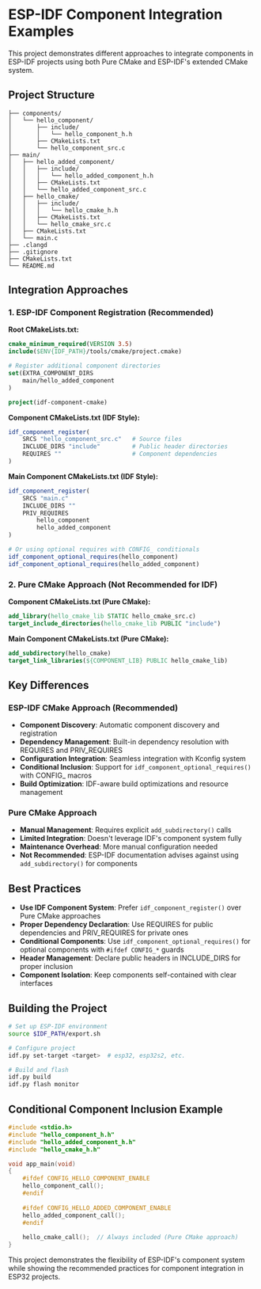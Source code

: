 # ESP-IDF Component Integration Examples

This project demonstrates different approaches to integrate components in ESP-IDF projects using both Pure CMake and ESP-IDF's extended CMake system.

## Project Structure

```
├── components/
│   └── hello_component/
│       ├── include/
│       │   └── hello_component_h.h
│       ├── CMakeLists.txt
│       └── hello_component_src.c
├── main/
│   ├── hello_added_component/
│   │   ├── include/
│   │   │   └── hello_added_component_h.h
│   │   ├── CMakeLists.txt
│   │   └── hello_added_component_src.c
│   ├── hello_cmake/
│   │   ├── include/
│   │   │   └── hello_cmake_h.h
│   │   ├── CMakeLists.txt
│   │   └── hello_cmake_src.c
│   ├── CMakeLists.txt
│   └── main.c
├── .clangd
├── .gitignore
├── CMakeLists.txt
└── README.md
```

## Integration Approaches

### 1. ESP-IDF Component Registration (Recommended)

**Root CMakeLists.txt:**

```cmake
cmake_minimum_required(VERSION 3.5)
include($ENV{IDF_PATH}/tools/cmake/project.cmake)

# Register additional component directories
set(EXTRA_COMPONENT_DIRS 
    main/hello_added_component
)

project(idf-component-cmake)
```

**Component CMakeLists.txt (IDF Style):**

```cmake
idf_component_register(
    SRCS "hello_component_src.c"   # Source files
    INCLUDE_DIRS "include"         # Public header directories
    REQUIRES ""                    # Component dependencies
)
```

**Main Component CMakeLists.txt (IDF Style):**

```cmake
idf_component_register(
    SRCS "main.c"
    INCLUDE_DIRS ""
    PRIV_REQUIRES 
        hello_component
        hello_added_component
)

# Or using optional requires with CONFIG_ conditionals
idf_component_optional_requires(hello_component)
idf_component_optional_requires(hello_added_component)
```

### 2. Pure CMake Approach (Not Recommended for IDF)

**Component CMakeLists.txt (Pure CMake):**

```cmake
add_library(hello_cmake_lib STATIC hello_cmake_src.c)
target_include_directories(hello_cmake_lib PUBLIC "include")
```

**Main Component CMakeLists.txt (Pure CMake):**

```cmake
add_subdirectory(hello_cmake)
target_link_libraries(${COMPONENT_LIB} PUBLIC hello_cmake_lib)
```

## Key Differences

### ESP-IDF CMake Approach (Recommended)

- **Component Discovery**: Automatic component discovery and registration
- **Dependency Management**: Built-in dependency resolution with REQUIRES and PRIV_REQUIRES
- **Configuration Integration**: Seamless integration with Kconfig system
- **Conditional Inclusion**: Support for `idf_component_optional_requires()` with CONFIG_ macros
- **Build Optimization**: IDF-aware build optimizations and resource management

### Pure CMake Approach

- **Manual Management**: Requires explicit `add_subdirectory()` calls
- **Limited Integration**: Doesn't leverage IDF's component system fully
- **Maintenance Overhead**: More manual configuration needed
- **Not Recommended**: ESP-IDF documentation advises against using `add_subdirectory()` for components

## Best Practices

- **Use IDF Component System**: Prefer `idf_component_register()` over Pure CMake approaches
- **Proper Dependency Declaration**: Use REQUIRES for public dependencies and PRIV_REQUIRES for private ones
- **Conditional Components**: Use `idf_component_optional_requires()` for optional components with `#ifdef CONFIG_*` guards
- **Header Management**: Declare public headers in INCLUDE_DIRS for proper inclusion
- **Component Isolation**: Keep components self-contained with clear interfaces

## Building the Project

```bash
# Set up ESP-IDF environment
source $IDF_PATH/export.sh

# Configure project
idf.py set-target <target>  # esp32, esp32s2, etc.

# Build and flash
idf.py build
idf.py flash monitor
```

## Conditional Component Inclusion Example

```c
#include <stdio.h>
#include "hello_component_h.h"
#include "hello_added_component_h.h"
#include "hello_cmake_h.h"

void app_main(void)
{
    #ifdef CONFIG_HELLO_COMPONENT_ENABLE
    hello_component_call();
    #endif
    
    #ifdef CONFIG_HELLO_ADDED_COMPONENT_ENABLE
    hello_added_component_call();
    #endif
    
    hello_cmake_call();  // Always included (Pure CMake approach)
}
```

This project demonstrates the flexibility of ESP-IDF's component system while showing the recommended practices for component integration in ESP32 projects.